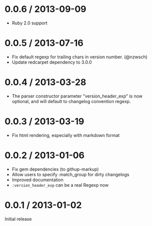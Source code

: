 # 0.0.6 / 2013-09-09

* Ruby 2.0 support

# 0.0.5 / 2013-07-16

* Fix default regexp for trailing chars in version number. (@nzwsch)
* Update redcarpet dependency to 3.0.0

# 0.0.4 / 2013-03-28

* The parser constructor parameter "version_header_exp" is now optional, and will default to changelog convention regexp.

# 0.0.3 / 2013-03-19

* Fix html rendering, especially with markdown format

# 0.0.2 / 2013-01-06

* Fix gem dependencies (to githup-markup)
* Allow users to specify :match_group for dirty changelogs
* Improved documentation
* ```:version_header_exp``` can be a real Regexp now

# 0.0.1 / 2013-01-02

Initial release

